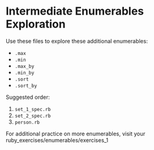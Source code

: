 # Intermediate Enumerables Exploration

Use these files to explore these additional enumerables:
- `.max`
- `.min`
- `.max_by`
- `.min_by`
- `.sort`
- `.sort_by`

Suggested order:
1. `set_1_spec.rb` 
1. `set_2_spec.rb`
1. `person.rb`


For additional practice on more enumerables, visit your ruby_exercises/enumerables/exercises_1
